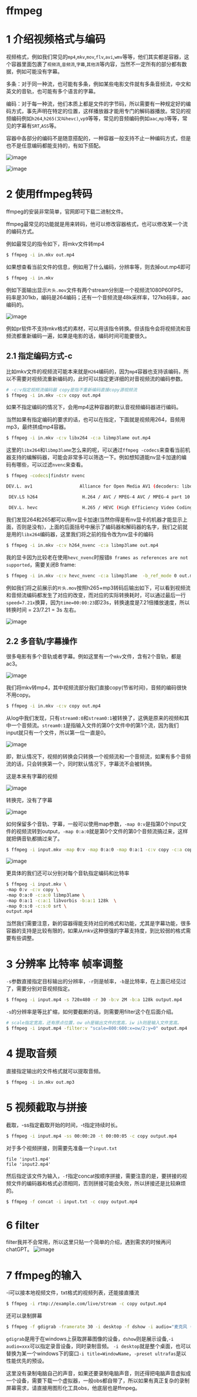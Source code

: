 # ffmpeg
# 1 介绍视频格式与编码
视频格式，例如我们常见的`mp4`,`mkv`,`mov`,`flv`,`avi`,`wmv`等等，他们其实都是容器，这个容器里面包裹了`视频流`,`音频流`,`字幕`,`其他流`等内容，当然不一定所有的部分都有数据，例如可能没有字幕。

多条：对于同一种流，也可能有多条，例如某些电影文件就有多条音频流，中文和英文的音轨，也可能有多个语言的字幕。

编码：对于每一种流，他们本质上都是文件的字节码，所以需要有一种规定好的编码方式，事先声明在特定的位置，这样播放器才能用专门的解码器播放。常见的视频编码例如`h264`,`h265(又叫hevc)`,`vp9`等等，常见的音频编码例如`aac`,`mp3`等等，常见的字幕有`SRT`,`ASS`等。

容器中各部分的编码不是随意搭配的，一种容器一般支持不止一种编码方式，但是也不是任意编码都能支持的，有如下搭配。

![image](https://i.imgur.com/IEY9hfR.png)

![image](https://i.imgur.com/oUno3nF.png)
# 2 使用ffmpeg转码
ffmpeg的安装非常简单，官网即可下载二进制文件。

ffmpeg最常见的功能就是用来转码，他可以修改容器格式，也可以修改某一个流的编码方式。

例如最常见的指令如下，将mkv文件转mp4
```bash
$ ffmpeg -i in.mkv out.mp4
```
如果想查看当前文件的信息，例如用了什么编码，分辨率等，则去掉out.mp4即可
```bash
$ ffmpeg -i in.mkv
```
例如下面输出显示`片头.mov`文件有两个stream分别是一个视频流1080P60FPS，码率是301kb，编码是264编码；还有一个音频流是48k采样率，127kb码率，aac编码的。

![image](https://i.imgur.com/3HYHmR0.png)

例如pr软件不支持mkv格式的素材，可以用该指令转换。但该指令会将视频流和音频流都重新编码一遍，如果是电影的话，编码时间可能要很久。

## 2.1 指定编码方式-c
比如mkv文件的视频流可能本来就是`H264`编码的，因为`mp4`容器也支持该编码，所以不需要对视频流重新编码的，此时可以指定更详细的对音视频流的编码参数。
```bash
# -c:v指定视频流编码器 copy是指不重新编码直接copy源视频流
$ ffmpeg -i in.mkv -c:v copy out.mp4
```
如果不指定编码的情况下，会用mp4这种容器的默认音视频编码器进行编码。

当然如果有指定编码的要求的话，也可以在指定，下面就是视频用264，音频用mp3，最终拼成mp4容器。
```bash
$ ffmpeg -i in.mkv -c:v libx264 -c:a libmp3lame out.mp4
```
这里的`libx264`和`libmp3lame`怎么来的呢，可以通过`ffmpeg -codecs`来查看当前机器支持的编解码器，可能会非常多可以筛选一下。例如想知道能nv显卡加速的编码有哪些，可以过滤`nvenc`来查看。
```bash
$ ffmpeg -codecs|findstr nvenc

DEV.L. av1                  Alliance for Open Media AV1 (decoders: libdav1d libaom-av1 av1 av1_cuvid av1_qsv ) (encoders: libaom-av1 librav1e libsvtav1 av1_nvenc av1_qsv av1_amf )

 DEV.LS h264                 H.264 / AVC / MPEG-4 AVC / MPEG-4 part 10 (decoders: h264 h264_qsv h264_cuvid ) (encoders: libx264 libx264rgb h264_amf h264_mf h264_nvenc h264_qsv )

 DEV.L. hevc                 H.265 / HEVC (High Efficiency Video Coding) (decoders: hevc hevc_qsv hevc_cuvid ) (encoders: libx265 hevc_amf hevc_mf hevc_nvenc hevc_qsv )
```
我们发现264和265都可以用nv显卡加速(当然你得是有nv显卡的机器才能显示上面，否则是没有)，上面的后面括号中展示了编码器和解码器的名字，我们之前就是用的`libx264`编码器，这里我们将之前的指令改为nv显卡的编码
```bash
$ ffmpeg -i in.mkv -c:v h264_nvenc -c:a libmp3lame out.mp4
```
我的显卡因为比较老在使用`hevc_nvenc`时报错`B frames as references are not supported`，需要关闭B frame:
```bash
$ ffmpeg -i in.mkv -c:v hevc_nvenc -c:a libmp3lame  -b_ref_mode 0 out.mp4
```
例如我们将之前展示的`片头.mov`按照h265+mp3转码后输出如下，可以看到视频流和音频流编码都发生了对应的改变，而对应的实际转换耗时，可以通过最后一行`speed=7.21x`换算，因为`time=00:00:23`即23s，转换速度是7.21倍播放速度，所以转换时间 = 23/7.21 = 3s 左右。

![image](https://i.imgur.com/LMW5tz8.png)

## 2.2 多音轨/字幕操作
很多电影有多个音轨或者字幕。例如这里有一个`mkv`文件，含有2个音轨，都是ac3。

![image](https://i.imgur.com/YbkCZnF.png)

我们将mkv转mp4，其中视频流部分我们直接copy(节省时间)，音频的编码很快不用copy。
```bash
$ ffmpeg -i in.mkv -c:v copy out.mp4
```
从log中我们发现，只有`stream0:0`和`stream0:1`被转换了，这俩是原来的视频和其中一个音频流。`stream0:1`是指输入文件的第0个文件中的第1个流，因为我们input就只有一个文件，所以第一位一直是0。

![image](https://i.imgur.com/6oKRGWh.png)

即，默认情况下，视频的转换会只转换一个视频流和一个音频流，如果有多个音频流的话，只会转换第一个，同时默认情况下，字幕流不会被转换。

这是本来有字幕的视频

![image](https://i.imgur.com/TOOdbGV.png)

转换完，没有了字幕

![image](https://i.imgur.com/xWhSgWN.png)

如何保留多个音轨、字幕，一般可以使用map参数，`-map 0:v`是指第0个input文件的视频流转到output，`-map 0:a:0`就是第0个文件的第0个音频流搞过来，这样就把俩音轨都搞过来了。
```bash
$ ffmpeg -i input.mkv -map 0:v -map 0:a:0 -map 0:a:1 -c:v copy -c:a copy output.mp4
```
![image](https://i.imgur.com/LFSjQPB.png)

更具体的我们还可以分别对每个音轨指定编码和比特率
```bash
$ ffmpeg -i input.mkv \
-map 0:v -c:v copy \
-map 0:a:0 -c:a:0 libmp3lame \
-map 0:a:1 -c:a:1 libvorbis -b:a:1 128k  \
-map 0:s:0 -c:s:0 srt \
output.mp4
```
当然我们需要注意，新的容器得能支持对应的格式和功能，尤其是字幕功能，很多容器的支持是比较有限的，如果从mkv这种很强的字幕支持度，到比较弱的格式需要有些调整。
# 3 分辨率 比特率 帧率调整
`-s`参数直接指定目标输出的分辨率，`-r`则是帧率，`-b`是比特率，在上面已经见过了，需要分别对音视频指定。
```bash
$ ffmpeg -i input.mp4 -s 720x480 -r 30 -b:v 2M -b:a 128k output.mp4
```
`-s`的分辨率是等比扩缩，如何要截断的话，则需要用filter这个在后面介绍。
```bash
# scale指定宽高，还有原点位置，ow oh是输出文件的宽高，iw ih则是输入文件宽高。
$ ffmpeg -i input.mp4 -filter:v "scale=800:600:x=ow/2:y=0" output.mp4
```
# 4 提取音频
直接指定输出的文件格式就可以提取音频。
```bash
$ ffmpeg -i in.mkv out.mp3
```
# 5 视频截取与拼接
截取，-ss指定截取开始的时间，-t指定持续时长。
```bash
$ ffmpeg -i input.mp4 -ss 00:00:20 -t 00:00:05 -c copy output.mp4
```

对于多个视频拼接，则需要先准备一个`input.txt`
```
file 'input1.mp4'
file 'input2.mp4'
```
然后指定该文件为输入，`-f`指定concat按顺序拼接，需要注意的是，要拼接的视频文件的编码器和格式必须相同，否则拼接可能会失败，所以拼接还是比较麻烦的。
```bash
$ ffmpeg -f concat -i input.txt -c copy output.mp4
```
# 6 filter
filter我并不会常用，所以这里只贴一个简单的介绍，遇到需求的时候再问chatGPT。
![image](https://i.imgur.com/9QLaks5.png)
# 7 ffmpeg的输入
-i可以接本地视频文件，txt格式的视频列表，还能接直播流
```bash
$ ffmpeg -i rtmp://example.com/live/stream -c copy output.mp4
```

还可以录制屏幕
```bash
$ ffmpeg -f gdigrab -framerate 30 -i desktop -f dshow -i audio="麦克风 (Realtek High Definition Audio)" -c:v libx264 -preset ultrafast -c:a aac -b:a 128k output.mp4

```
`gdigrab`是用于在windows上获取屏幕图像的设备，`dshow`则是展示设备,`-i audio=xxx`可以指定录音设备，同时录制音频。 `-i desktop`就是整个桌面，也可以替换为某一个windows下的窗口`-i title=WindowName`，`-preset ultrafas`是以性能优先的预设。

这里没有录制电脑自己的声音，如果还要录制电脑声音，则还得把电脑声音虚拟成一个设备，需要下载一个虚拟器，一般obs都自带了，所以如果有真正复杂的录制屏幕需求，请直接用图形化工具obs，他底层也是ffmpeg。